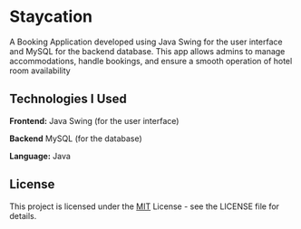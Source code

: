 
# Staycation

A Booking Application developed using Java Swing for the user interface and MySQL for the backend database. This app allows admins to manage accommodations, handle bookings, and ensure a smooth operation of hotel room availability

## Technologies I Used

**Frontend:** Java Swing (for the user interface) 

**Backend** MySQL (for the database)

**Language:** Java



## License


This project is licensed under the [MIT](https://choosealicense.com/licenses/mit/) License - see the LICENSE file for details.

